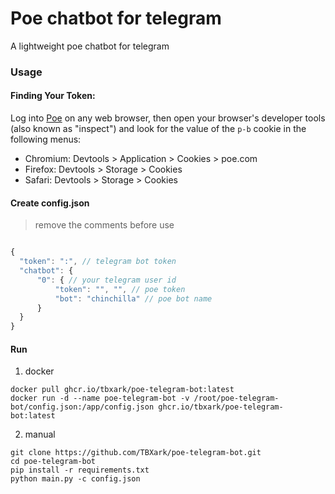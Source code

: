 # Poe chatbot for telegram

A lightweight poe chatbot for telegram  


### Usage

#### Finding Your Token:

Log into [Poe](https://poe.com/) on any web browser, then open your browser's developer tools (also known as "inspect") and look for the value of the `p-b` cookie in the following menus:

- Chromium: Devtools > Application > Cookies > poe.com
- Firefox: Devtools > Storage > Cookies
- Safari: Devtools > Storage > Cookies


#### Create config.json
> remove the comments before use
```js

{
  "token": ":", // telegram bot token
  "chatbot": {
      "0": { // your telegram user id
          "token": "", "", // poe token
          "bot": "chinchilla" // poe bot name
      }
  }
}
```

#### Run

1. docker
```shell
docker pull ghcr.io/tbxark/poe-telegram-bot:latest
docker run -d --name poe-telegram-bot -v /root/poe-telegram-bot/config.json:/app/config.json ghcr.io/tbxark/poe-telegram-bot:latest
```

2. manual
```shell
git clone https://github.com/TBXark/poe-telegram-bot.git
cd poe-telegram-bot
pip install -r requirements.txt
python main.py -c config.json
```
